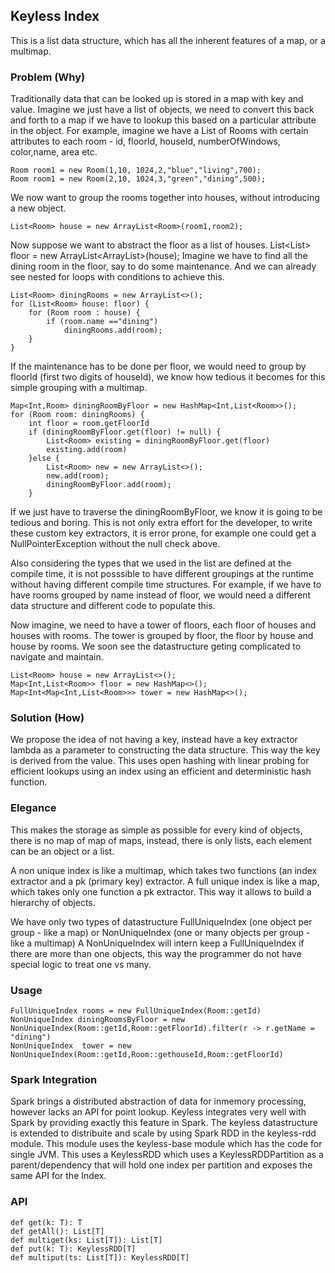 Keyless Index
------------------------------

This is a list data structure, which has all the inherent features of a map, or a multimap.


### Problem (Why)
Traditionally data that can be looked up is stored in a map with key and value. Imagine we just have a list of objects, we need to convert this back and forth to a map if we have to lookup this based on a particular attribute in the object.
For example, imagine we have a List of Rooms with certain attributes to each room - id, floorId, houseId, numberOfWindows, color,name, area etc.

    Room room1 = new Room(1,10, 1024,2,"blue","living",700);
    Room room1 = new Room(2,10, 1024,3,"green","dining",500);
We now want to group the rooms together into houses, without introducing a new object.

    List<Room> house = new ArrayList<Room>(room1,room2);
Now suppose we want to abstract the floor as a list of houses.
    List<List<Room>> floor = new ArrayList<ArrayList<Room>>(house);
Imagine we have to find all the dining room in the floor, say to do some maintenance. And we can already see nested for loops with conditions to achieve this.

    List<Room> diningRooms = new ArrayList<>();
    for (List<Room> house: floor) {
        for (Room room : house) {
            if (room.name =="dining")
                diningRooms.add(room);
        }
    }
If the maintenance has to be done per floor, we would need to group by floorId (first two digits of houseId), we know how tedious it becomes for this simple grouping with a multimap.

    Map<Int,Room> diningRoomByFloor = new HashMap<Int,List<Room>>();
    for (Room room: diningRooms) {
        int floor = room.getFloorId
        if (diningRoomByFloor.get(floor) != null) {
            List<Room> existing = diningRoomByFloor.get(floor)
            existing.add(room)   
        }else {
            List<Room> new = new ArrayList<>();
            new.add(room);
            diningRoomByFloor.add(room);
        }
        
 If we just have to traverse the diningRoomByFloor, we know it is going to be tedious and boring. This is not only extra effort for the developer, to write these custom key extractors, it is error prone, for example one could get a NullPointerException without the null check above.
 
 
Also considering the types that we used in the list are defined at the compile time, it is not posssible to have different groupings at the runtime without having different compile time structures. For example, if we have to have rooms grouped by name instead of floor, we would need a different data structure and different code to populate this.

Now imagine, we need to have a tower of floors, each floor of houses and houses with rooms. The tower is grouped by floor, the floor by house and house by rooms. We soon see the datastructure geting complicated to navigate and maintain.

    List<Room> house = new ArrayList<>();
    Map<Int,List<Room>> floor = new HashMap<>();
    Map<Int<Map<Int,List<Room>>> tower = new HashMap<>();
    
### Solution (How)
We propose the idea of not having a key, instead have a key extractor lambda as a parameter to constructing the data structure. This way the key is derived from the value. This uses open hashing with linear probing for efficient lookups using an index using an efficient and deterministic hash function.

### Elegance
This makes the storage as simple as possible for every kind of objects, there is no map of map of maps, instead, there is only lists, each element can be an object or a list.

A non unique index is like a multimap, which takes two functions (an index extractor and a pk (primary key) extractor.
A full unique index is like a map, which takes only one function a pk extractor. This way it allows to build a hierarchy of objects.

We have only two types of datastructure FullUniqueIndex (one object per group - like a map) or NonUniqueIndex (one or many objects per group - like a multimap) A NonUniqueIndex will intern keep a FullUniqueIndex if there are more than one objects, this way the programmer do not have special logic to treat one vs many.



### Usage

    FullUniqueIndex rooms = new FullUniqueIndex(Room::getId)
    NonUniqueIndex diningRoomsByFloor = new NonUniqueIndex(Room::getId,Room::getFloorId).filter(r -> r.getName = "dining")
    NonUniqueIndex  tower = new NonUniqueIndex(Room::getId,Room::gethouseId,Room::getFloorId)


### Spark Integration

Spark brings a distributed abstraction of data for inmemory processing, however lacks an API for point lookup. Keyless integrates very well with Spark by providing exactly this feature in Spark. The keyless datastructure is extended to distribuite and  scale by using Spark RDD in the keyless-rdd module. This module uses the keyless-base module which has the code for single JVM. This uses a KeylessRDD which uses a KeylessRDDPartition as a parent/dependency that will hold one index per partition and exposes the same API for the Index. 


### API

    def get(k: T): T
    def getAll(): List[T]
    def multiget(ks: List[T]): List[T] 
    def put(k: T): KeylessRDD[T]
    def multiput(ts: List[T]): KeylessRDD[T]
    
    





